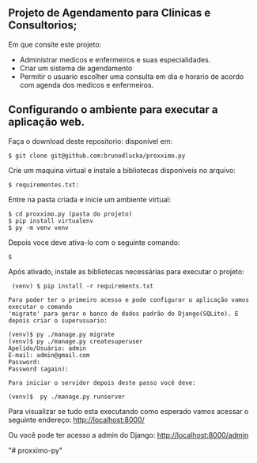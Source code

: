 ## Projeto de Agendamento para Clinicas e Consultorios;

Em que consite este projeto:
- Administrar medicos e enfermeiros e suas especialidades.
- Criar um sistema de agendamento
- Permitir o usuario escolher uma consulta em dia e horario de acordo com agenda dos medicos e enfermeiros.
## Configurando o ambiente para executar a aplicação web.
Faça o download deste repositorio: disponível em:
```
$ git clone git@github.com:brunodlucka/proxximo.py
```

Crie um maquina virtual e instale a bibliotecas disponiveis no 
arquivo:
```
$ requirementes.txt:
```
Entre na pasta criada e inicie um ambiente virtual:
```
$ cd proxximo.py (pasta do projeto)
$ pip install virtualenv
$ py -m venv venv
```
Depois voce deve ativa-lo com o seguinte comando:
```
$
```
Após ativado, instale as bibliotecas necessárias para executar o projeto:
```
 (venv) $ pip install -r requirements.txt
```
```
Para poder ter o primeiro acesso e pode configurar o aplicação vamos executar o comando 
'migrate' para gerar o banco de dados padrão do Django(SQLite). E depois criar o superusuario:
```
```
(venv)$ py ./manage.py migrate
(venv)$ py ./manage.py createsuperuser
Apelido/Usuário: admin
E-mail: admin@gmail.com
Password: 
Password (again):
```
```
Para iniciar o servidor depois deste passo você deve:
```
```
(venv)$  py ./manage.py runserver
```


Para visualizar se tudo esta executando como esperado vamos acessar o seguinte endereço:
[http://localhost:8000/](http://localhost:8000/)

Ou você pode ter acesso a admin do Django:
[http://localhost:8000/admin](http://localhost:8000/admin)

"# proxximo-py" 
